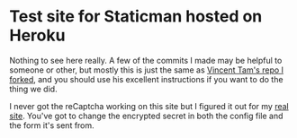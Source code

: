 # Test site for Staticman hosted on Heroku

Nothing to see here really. A few of the commits I made may be helpful to someone or other, but mostly this is just the same as [Vincent Tam's repo I forked](https://github.com/VincentTam/TestStaticmanLab), and you should use his excellent instructions if you want to do the thing we did.

I never got the reCaptcha working on this site but I figured it out for my [real site](http://www.chuckmasterson.com). You've got to change the encrypted secret in both the config file and the form it's sent from.
